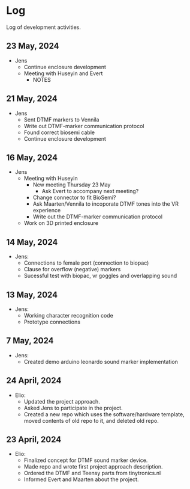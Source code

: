 # Log
Log of development activities.

## 23 May, 2024

- Jens
  - Continue enclosure development
  - Meeting with Huseyin and Evert
    - NOTES

## 21 May, 2024

- Jens
  - Sent DTMF markers to Vennila
  - Write out DTMF-marker communication protocol
  - Found correct biosemi cable
  - Continue enclosure development

## 16 May, 2024

- Jens
  - Meeting with Huseyin
    - New meeting Thursday 23 May
      - Ask Evert to accompany next meeting?
    - Change connector to fit BioSemi?
    - Ask Maarten/Vennila to incoporate DTMF tones into the VR experience
    - Write out the DTMF-marker communication protocol
  - Work on 3D printed enclosure

## 14 May, 2024

- Jens:
  - Connections to female port (connection to biopac)
  - Clause for overflow (negative) markers
  - Sucessful test with biopac, vr goggles and overlapping sound

## 13 May, 2024

- Jens:
  - Working character recognition code
  - Prototype connections

## 7 May, 2024

- Jens:
  - Created demo arduino leonardo sound marker implementation

## 24 April, 2024
- Elio:
  - Updated the project approach.
  - Asked Jens to participate in the project.
  - Created a new repo which uses the software/hardware template, moved contents of old repo to it, and deleted old repo.

## 23 April, 2024
- Elio:
  - Finalized concept for DTMF sound marker device.
  - Made repo and wrote first project approach description.
  - Ordered the DTMF and Teensy parts from tinytronics.nl
  - Informed Evert and Maarten about the project.
 